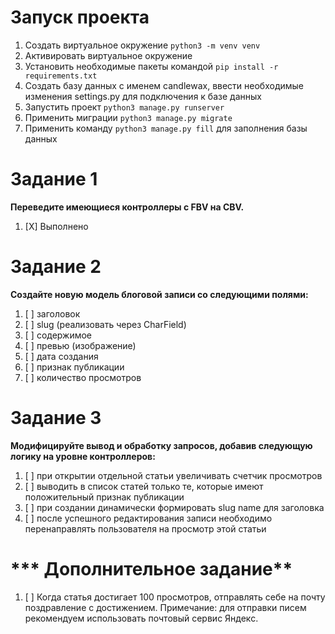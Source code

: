 # **Запуск проекта**
1. Создать виртуальное окружение `python3 -m venv venv`
2. Активировать виртуальное окружение
3. Установить необходимые пакеты командой `pip install -r requirements.txt`
4. Создать базу данных с именем candlewax, ввести необходимые изменения settings.py для подключения к базе данных
5. Запустить проект `python3 manage.py runserver`
6. Применить миграции `python3 manage.py migrate`
7. Применить команду `python3 manage.py fill` для заполнения базы данных


# **Задание 1**

**Переведите имеющиеся контроллеры с FBV на CBV.**

1. [X] Выполнено


# **Задание 2**

**Создайте новую модель блоговой записи со следующими полями:**

1. [ ] заголовок
2. [ ] slug (реализовать через CharField)
3. [ ] содержимое
4. [ ] превью (изображение)
5. [ ] дата создания
6. [ ] признак публикации
7. [ ] количество просмотров

# **Задание 3**

**Модифицируйте вывод и обработку запросов, добавив следующую логику на уровне контроллеров:**

1. [ ] при открытии отдельной статьи увеличивать счетчик просмотров
2. [ ] выводить в список статей только те, которые имеют положительный признак публикации
3. [ ] при создании динамически формировать slug name для заголовка
4. [ ] после успешного редактирования записи необходимо перенаправлять пользователя на просмотр этой статьи

# *** Дополнительное задание**

1. [ ] Когда статья достигает 100 просмотров, отправлять себе на почту поздравление с достижением.
Примечание: для отправки писем рекомендуем использовать почтовый сервис Яндекс.